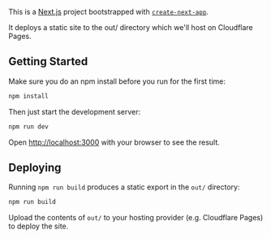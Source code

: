 This is a [Next.js](https://nextjs.org) project bootstrapped with [`create-next-app`](https://nextjs.org/docs/app/api-reference/cli/create-next-app).

It deploys a static site to the out/ directory which we'll host on Cloudflare Pages.

## Getting Started

Make sure you do an npm install before you run for the first time:

```bash
npm install
```

Then just start the development server:

```bash
npm run dev
```

Open [http://localhost:3000](http://localhost:3000) with your browser to see the result.

## Deploying

Running `npm run build` produces a static export in the `out/` directory:

```bash
npm run build
```

Upload the contents of `out/` to your hosting provider (e.g. Cloudflare Pages) to deploy the site.
